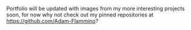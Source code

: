 Portfolio will be updated with images from my more interesting projects soon, for now why not check out my pinned repositories at https://github.com/Adam-Flammino?
